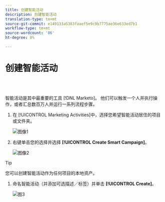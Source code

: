 ```yaml
---
title: 创建智能活动
description: 创建智能活动
translation-type: tm+mt
source-git-commit: e149133a5383faaef5e9c9b7775ae36e633ed7b1
workflow-type: tm+mt
source-wordcount: '86'
ht-degree: 0%

---
```



# 创建智能活动

<br> 

智能活动是其中最重要的工具 [!DNL Marketo]。 他们可以触发一个人并执行操作，或者汇总数百万人并运行一系列流程步骤。

1. 在 [!UICONTROL Marketing Activities]中，选择您希望智能活动居住的项目或文件夹。

   ![图像1](/help/sky/assets/smart-campaigns/create-a-smart-campaign/create-a-smart-campaign-1.png)

1. 右键单击您的选择并选择 **[!UICONTROL Create Smart Campaign]**。

   ![图像2](/help/sky/assets/smart-campaigns/create-a-smart-campaign/create-a-smart-campaign-2.png)

>[!TIP]
>
>您可以创建智能活动作为任何项目的本地资产。

1. 命名智能活动（并添加可选描述／标签）并单击 **[!UICONTROL Create]**。

   ![图3](/help/sky/assets/smart-campaigns/create-a-smart-campaign/create-a-smart-campaign-3.png)
